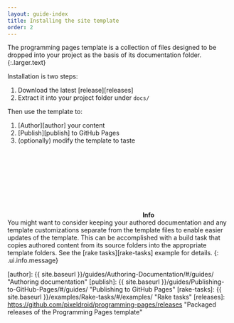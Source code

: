 ```yaml
---
layout: guide-index
title: Installing the site template
order: 2
---
```


The programming pages template is a collection of files designed to be dropped into your project as the basis of its documentation folder.
{:.larger.text}

Installation is two steps:

1. Download the latest [release][releases]
1. Extract it into your project folder under `docs/`

Then use the template to:

1. [Author][author] your content
1. [Publish][publish] to GitHub Pages
1. (optionally) modify the template to taste

<span><svg class="icon"><use xlink:href="#icon-info-circle" /></svg> <b>Info</b></span><br>You might want to consider keeping your authored documentation and any template customizations separate from the template files to enable easier updates of the template. This can be accomplished with a build task that copies authored content from its source folders into the appropriate template folders. See the [rake tasks][rake-tasks] example for details.
{: .ui.info.message}



[author]: {{ site.baseurl }}/guides/Authoring-Documentation/#/guides/ "Authoring documentation"
[publish]: {{ site.baseurl }}/guides/Publishing-to-GitHub-Pages/#/guides/ "Publishing to GitHub Pages"
[rake-tasks]: {{ site.baseurl }}/examples/Rake-tasks/#/examples/ "Rake tasks"
[releases]: https://github.com/pixeldroid/programming-pages/releases "Packaged releases of the Programming Pages template"
